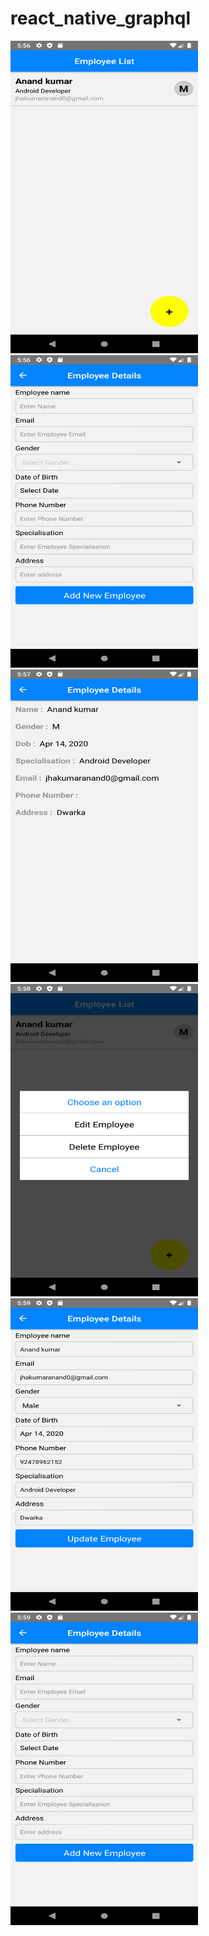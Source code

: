 # react_native_graphql
<img src="https://github.com/AnandKumarJha/react_native_graphql/blob/master/Screenshot_1587299211.png" width="300" height="500"/>
<img src="https://github.com/AnandKumarJha/react_native_graphql/blob/master/Screenshot_1587299218.png" width="300" height="500"/>
<img src="https://github.com/AnandKumarJha/react_native_graphql/blob/master/Screenshot_1587299225.png" width="300" height="500"/>
<img src="https://github.com/AnandKumarJha/react_native_graphql/blob/master/Screenshot_1587299326.png" width="300" height="500"/>
<img src="https://github.com/AnandKumarJha/react_native_graphql/blob/master/Screenshot_1587299354.png" width="300" height="500"/>
<img src="https://github.com/AnandKumarJha/react_native_graphql/blob/master/Screenshot_1587299367.png" width="300" height="500"/>

